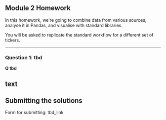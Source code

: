 ## Module 2 Homework

In this homework, we're going to combine data from various sources, analyse it in Pandas, and visualise with standard libraries.

You will be asked to replicate the standard workflow for a different set of tickers.

---
### Question 1: tbd

**Q tbd**

text
---

## Submitting the solutions

Form for submitting: tbd_link
